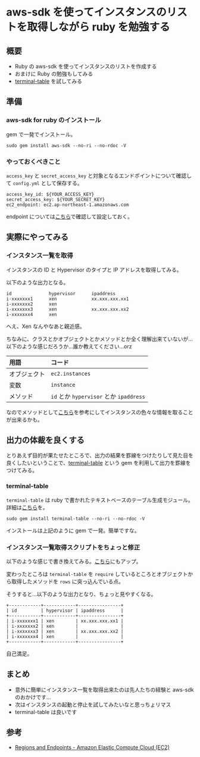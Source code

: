 # aws-sdk を使ってインスタンスのリストを取得しながら ruby を勉強する

## 概要

 * Ruby の aws-sdk を使ってインスタンスのリストを作成する
 * おまけに Ruby の勉強もしてみる
 * [terminal-table](https://github.com/visionmedia/terminal-table.git) を試してみる

## 準備

### aws-sdk for ruby のインストール

gem で一発でインストール。

```
sudo gem install aws-sdk --no-ri --no-rdoc -V
```

### やっておくべきこと

`access_key` と `secret_access_key` と対象となるエンドポイントについて確認して `config.yml` として保存する。

```
access_key_id: ${YOUR_ACCESS_KEY}
secret_access_key: ${YOUR_SECRET_KEY}
ec2_endpoint: ec2.ap-northeast-1.amazonaws.com
```

endpoint については[こちら](http://docs.aws.amazon.com/general/latest/gr/rande.html#ec2_region)で確認して設定しておく。

## 実際にやってみる

### インスタンス一覧を取得

インスタンスの ID と Hypervisor のタイプと IP アドレスを取得してみる。

<script src="https://gist.github.com/inokappa/5854680.js"></script>

以下のような出力となる。

```
id              hypervisor      ipaddress
i-xxxxxxx1      xen             xx.xxx.xxx.xx1
i-xxxxxxx2      xen
i-xxxxxxx3      xen             xx.xxx.xxx.xx2
i-xxxxxxx4      xen
```

へえ、Xen なんやなあと親近感。

ちなみに、クラスとかオブジェクトとかメソッドとか全く理解出来ていないが...以下のような感じだろうか...誰か教えてください...orz

| 用語 | コード |
|:-----|:------|
| オブジェクト | `ec2.instances` |
| 変数 | `instance` |
| メソッド | `id` とか `hypervisor` とか `ipaddress` |

なのでメソッドとして[こちら](http://docs.aws.amazon.com/AWSRubySDK/latest/AWS/EC2/Instance.html#hypervisor-instance_method)を参考にしてインスタンスの色々な情報を取ることが出来るかも。

## 出力の体裁を良くする

とりあえず目的が果たせたところで、出力の結果を罫線をつけたりして見た目を良くしたいということで、[terminal-table](https://github.com/visionmedia/terminal-table.git) という gem を利用して出力を罫線をつけてみる。

### terminal-table

`terminal-table` は ruby で書かれたテキストベースのテーブル生成モジュール。詳細は[こちら](http://www.moongift.jp/2011/08/20110822-2/)を。

```
sudo gem install terminal-table --no-ri --no-rdoc -V
```

インストールは上記のように gem で一発。簡単ですな。

### インスタンス一覧取得スクリプトをちょっと修正

以下のような感じで書き換えてみる。[こちら](https://github.com/inokappa/aws-sdk/blob/master/instance.rb)にもアップ。

<script src="https://gist.github.com/inokappa/5858906.js"></script>

変わったところは `terminal-table` を `require` しているところとオブジェクトから取得したメソッドを `rows` に突っ込んでいる点。

そうすると...以下のような出力となり、ちょっと見やすくなる。

```
+------------+------------+----------------+
| id         | hypervisor | ipaddress      |
+------------+------------+----------------+
| i-xxxxxxx1 | xen        | xx.xxx.xxx.xx1 |
| i-xxxxxxx2 | xen        |                |
| i-xxxxxxx3 | xen        | xx.xxx.xxx.xx2 |
| i-xxxxxxx4 | xen        |                |
+------------+------------+----------------+
```

自己満足。

## まとめ

 * 意外に簡単にインスタンス一覧を取得出来たのは先人たちの経験と aws-sdk のおかけです...
 * 次はインスタンスの起動と停止を試してみたいなと思っちょリマス
 * terminal-table は良いです

## 参考

 * [Regions and Endpoints - Amazon Elastic Compute Cloud (EC2)](http://docs.aws.amazon.com/general/latest/gr/rande.html#ec2_region)
